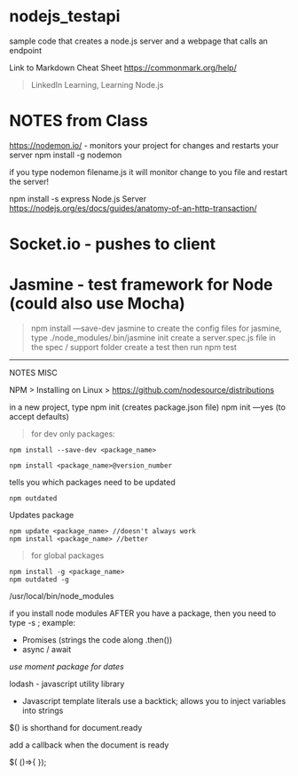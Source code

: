 # nodejs_testapi
sample code that creates a node.js server and a webpage that calls an endpoint

Link to Markdown Cheat Sheet https://commonmark.org/help/

> LinkedIn Learning, Learning Node.js

# NOTES from Class

https://nodemon.io/ - monitors your project for changes and restarts your server
npm install -g nodemon

if you type nodemon filename.js it will monitor change to you file and restart the server!


npm install -s express
Node.js Server
https://nodejs.org/es/docs/guides/anatomy-of-an-http-transaction/

# Socket.io - pushes to client

# Jasmine - test framework for Node (could also use Mocha)

> npm install —save-dev jasmine
> to create the config files for jasmine, type 
> ./node_modules/.bin/jasmine init
> create a server.spec.js file in the spec / support folder
> create a test then run npm test

***
NOTES MISC

NPM > 
Installing on Linux > 
https://github.com/nodesource/distributions

in a new project, type npm init  (creates package.json file)
npm init —yes (to accept defaults)

> for dev only packages: 
```
npm install --save-dev <package_name> 

npm install <package_name>@version_number
```
tells you which packages need to be updated
```
npm outdated  
```

Updates package
```
npm update <package_name> //doesn't always work 
npm install <package_name> //better
```

> for global packages

```
npm install -g <package_name>  
npm outdated -g
```

/usr/local/bin/node_modules

if you install node modules AFTER you have a package, then you need to type -s ; example:

* Promises (strings the code along .then())
* async / await

*use moment package for dates*

lodash - javascript utility library


* Javascript template literals use a backtick; allows you to inject variables into strings

$()   is shorthand for document.ready

add a callback when the document is ready

$( ()=>{
});


